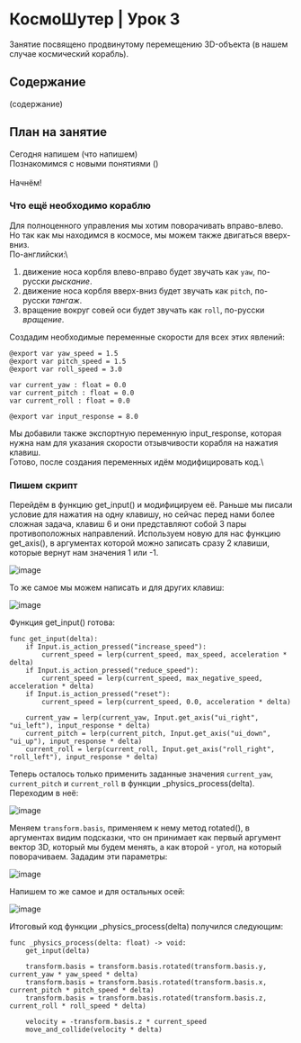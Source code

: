 # КосмоШутер | Урок 3

Занятие посвящено продвинутому перемещению 3D-объекта (в нашем случае космический корабль).

## Содержание

(содержание)

## План на занятие 

Сегодня напишем (что напишем)\
Познакомимся с новыми понятиями ()\
\
Начнём!

### Что ещё необходимо кораблю

Для полноценного управления мы хотим поворачивать вправо-влево. Но так как мы находимся в космосе, мы можем также двигаться вверх-вниз.\
По-английски:\

1) движение носа корбля влево-вправо будет звучать как `yaw`, по-русски *рыскание*.
2) движение носа корбля вверх-вниз будет звучать как `pitch`, по-русски *тангаж*.
3) вращение вокруг совей оси будет звучать как `roll`, по-русски *вращение*.

Создадим необходимые переменные скорости для всех этих явлений:

```GDScript
@export var yaw_speed = 1.5
@export var pitch_speed = 1.5
@export var roll_speed = 3.0

var current_yaw : float = 0.0
var current_pitch : float = 0.0
var current_roll : float = 0.0

@export var input_response = 8.0
```

Мы добавили также экспортную переменную input_response, которая нужна нам для указания скорости отзывчивости корабля на нажатия клавиш.\
Готово, после создания переменных идём модифицировать код.\

### Пишем скрипт

Перейдём в функцию get_input() и модифицируем её. Раньше мы писали условие для нажатия на одну клавишу, но сейчас перед нами более сложная задача, клавиш 6 и они представляют собой 3 пары противоположных направлений. Используем новую для нас функцию get_axis(), в аргументах которой можно записать сразу 2 клавиши, которые вернут нам значения 1 или -1.

![image](https://github.com/user-attachments/assets/04a41573-ba39-429f-88ec-000e9925c61e)

То же самое мы можем написать и для других клавиш:

![image](https://github.com/user-attachments/assets/17d81a6b-18af-40d0-b39c-0cbbfecf9bc7)

Функция get_input() готова:

```GDScript
func get_input(delta):
	if Input.is_action_pressed("increase_speed"):
		current_speed = lerp(current_speed, max_speed, acceleration * delta)
	if Input.is_action_pressed("reduce_speed"):
		current_speed = lerp(current_speed, max_negative_speed, acceleration * delta)
	if Input.is_action_pressed("reset"):
		current_speed = lerp(current_speed, 0.0, acceleration * delta)
		
	current_yaw = lerp(current_yaw, Input.get_axis("ui_right", "ui_left"), input_response * delta)
	current_pitch = lerp(current_pitch, Input.get_axis("ui_down", "ui_up"), input_response * delta)
	current_roll = lerp(current_roll, Input.get_axis("roll_right", "roll_left"), input_response * delta)
```

Теперь осталось только применить заданные значения `current_yaw`, `current_pitch` и `current_roll` в функции _physics_process(delta). Переходим в неё:

![image](https://github.com/user-attachments/assets/d82721cc-ae15-4b4a-9b84-aae7c034269d)

Меняем `transform.basis`, применяем к нему метод rotated(), в аргументах видим подсказки, что он принимает как первый аргумент вектор 3D, который мы будем менять, а как второй - угол, на который поворачиваем. Зададим эти параметры:

![image](https://github.com/user-attachments/assets/7127623c-4fd9-4331-a49d-71bb4af88c1b)

Напишем то же самое и для остальных осей:

![image](https://github.com/user-attachments/assets/dd3af4e5-fd3a-4544-a532-d8a887f0936a)

Итоговый код функции _physics_process(delta) получился следующим:

```GDScript
func _physics_process(delta: float) -> void:
	get_input(delta)
	
	transform.basis = transform.basis.rotated(transform.basis.y, current_yaw * yaw_speed * delta)
	transform.basis = transform.basis.rotated(transform.basis.x, current_pitch * pitch_speed * delta)
	transform.basis = transform.basis.rotated(transform.basis.z, current_roll * roll_speed * delta)
	
	velocity = -transform.basis.z * current_speed
	move_and_collide(velocity * delta)
```



